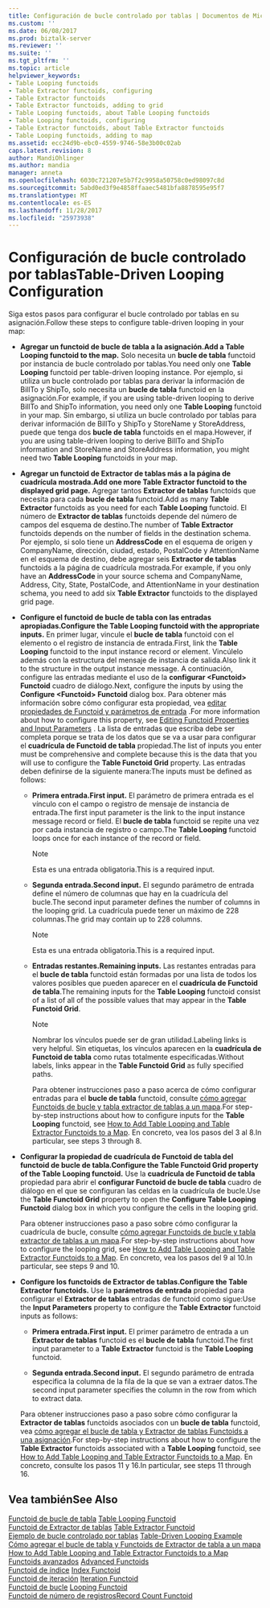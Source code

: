 ```yaml
---
title: Configuración de bucle controlado por tablas | Documentos de Microsoft
ms.custom: ''
ms.date: 06/08/2017
ms.prod: biztalk-server
ms.reviewer: ''
ms.suite: ''
ms.tgt_pltfrm: ''
ms.topic: article
helpviewer_keywords:
- Table Looping functoids
- Table Extractor functoids, configuring
- Table Extractor functoids
- Table Extractor functoids, adding to grid
- Table Looping functoids, about Table Looping functoids
- Table Looping functoids, configuring
- Table Extractor functoids, about Table Extractor functoids
- Table Looping functoids, adding to map
ms.assetid: ecc24d9b-ebc0-4559-9746-58e3b00c02ab
caps.latest.revision: 8
author: MandiOhlinger
ms.author: mandia
manager: anneta
ms.openlocfilehash: 6030c721207e5b7f2c9958a50758c0ed98097c8d
ms.sourcegitcommit: 5abd0ed3f9e4858ffaaec5481bfa8878595e95f7
ms.translationtype: MT
ms.contentlocale: es-ES
ms.lasthandoff: 11/28/2017
ms.locfileid: "25973938"
---
```

# <a name="table-driven-looping-configuration"></a><span data-ttu-id="fdc10-102">Configuración de bucle controlado por tablas</span><span class="sxs-lookup"><span data-stu-id="fdc10-102">Table-Driven Looping Configuration</span></span>
<span data-ttu-id="fdc10-103">Siga estos pasos para configurar el bucle controlado por tablas en su asignación.</span><span class="sxs-lookup"><span data-stu-id="fdc10-103">Follow these steps to configure table-driven looping in your map:</span></span>  
  
-   <span data-ttu-id="fdc10-104">**Agregar un functoid de bucle de tabla a la asignación.**</span><span class="sxs-lookup"><span data-stu-id="fdc10-104">**Add a Table Looping functoid to the map.**</span></span> <span data-ttu-id="fdc10-105">Solo necesita un **bucle de tabla** functoid por instancia de bucle controlado por tablas.</span><span class="sxs-lookup"><span data-stu-id="fdc10-105">You need only one **Table Looping** functoid per table-driven looping instance.</span></span> <span data-ttu-id="fdc10-106">Por ejemplo, si utiliza un bucle controlado por tablas para derivar la información de BillTo y ShipTo, solo necesita un **bucle de tabla** functoid en la asignación.</span><span class="sxs-lookup"><span data-stu-id="fdc10-106">For example, if you are using table-driven looping to derive BillTo and ShipTo information, you need only one **Table Looping** functoid in your map.</span></span> <span data-ttu-id="fdc10-107">Sin embargo, si utiliza un bucle controlado por tablas para derivar información de BillTo y ShipTo y StoreName y StoreAddress, puede que tenga dos **bucle de tabla** functoids en el mapa.</span><span class="sxs-lookup"><span data-stu-id="fdc10-107">However, if you are using table-driven looping to derive BillTo and ShipTo information and StoreName and StoreAddress information, you might need two **Table Looping** functoids in your map.</span></span>  
  
-   <span data-ttu-id="fdc10-108">**Agregar un functoid de Extractor de tablas más a la página de cuadrícula mostrada.**</span><span class="sxs-lookup"><span data-stu-id="fdc10-108">**Add one more Table Extractor functoid to the displayed grid page.**</span></span> <span data-ttu-id="fdc10-109">Agregar tantos **Extractor de tablas** functoids que necesita para cada **bucle de tabla** functoid.</span><span class="sxs-lookup"><span data-stu-id="fdc10-109">Add as many **Table Extractor** functoids as you need for each **Table Looping** functoid.</span></span> <span data-ttu-id="fdc10-110">El número de **Extractor de tablas** functoids depende del número de campos del esquema de destino.</span><span class="sxs-lookup"><span data-stu-id="fdc10-110">The number of **Table Extractor** functoids depends on the number of fields in the destination schema.</span></span> <span data-ttu-id="fdc10-111">Por ejemplo, si solo tiene un **AddressCode** en el esquema de origen y CompanyName, dirección, ciudad, estado, PostalCode y AttentionName en el esquema de destino, debe agregar seis **Extractor de tablas** functoids a la página de cuadrícula mostrada.</span><span class="sxs-lookup"><span data-stu-id="fdc10-111">For example, if you only have an **AddressCode** in your source schema and CompanyName, Address, City, State, PostalCode, and AttentionName in your destination schema, you need to add six **Table Extractor** functoids to the displayed grid page.</span></span>  
  
-   <span data-ttu-id="fdc10-112">**Configure el functoid de bucle de tabla con las entradas apropiadas.**</span><span class="sxs-lookup"><span data-stu-id="fdc10-112">**Configure the Table Looping functoid with the appropriate inputs.**</span></span> <span data-ttu-id="fdc10-113">En primer lugar, vincule el **bucle de tabla** functoid con el elemento o el registro de instancia de entrada.</span><span class="sxs-lookup"><span data-stu-id="fdc10-113">First, link the **Table Looping** functoid to the input instance record or element.</span></span> <span data-ttu-id="fdc10-114">Vincúlelo además con la estructura del mensaje de instancia de salida.</span><span class="sxs-lookup"><span data-stu-id="fdc10-114">Also link it to the structure in the output instance message.</span></span> <span data-ttu-id="fdc10-115">A continuación, configure las entradas mediante el uso de la **configurar \<Functoid\> Functoid** cuadro de diálogo.</span><span class="sxs-lookup"><span data-stu-id="fdc10-115">Next, configure the inputs by using the **Configure \<Functoid\> Functoid** dialog box.</span></span> <span data-ttu-id="fdc10-116">Para obtener más información sobre cómo configurar esta propiedad, vea [editar propiedades de Functoid y parámetros de entrada](../core/editing-functoid-properties-and-input-parameters.md) .</span><span class="sxs-lookup"><span data-stu-id="fdc10-116">For more information about how to configure this property, see [Editing Functoid Properties and Input Parameters](../core/editing-functoid-properties-and-input-parameters.md) .</span></span> <span data-ttu-id="fdc10-117">La lista de entradas que escriba debe ser completa porque se trata de los datos que se va a usar para configurar el **cuadrícula de Functoid de tabla** propiedad.</span><span class="sxs-lookup"><span data-stu-id="fdc10-117">The list of inputs you enter must be comprehensive and complete because this is the data that you will use to configure the **Table Functoid Grid** property.</span></span> <span data-ttu-id="fdc10-118">Las entradas deben definirse de la siguiente manera:</span><span class="sxs-lookup"><span data-stu-id="fdc10-118">The inputs must be defined as follows:</span></span>  
  
    -   <span data-ttu-id="fdc10-119">**Primera entrada.**</span><span class="sxs-lookup"><span data-stu-id="fdc10-119">**First input.**</span></span> <span data-ttu-id="fdc10-120">El parámetro de primera entrada es el vínculo con el campo o registro de mensaje de instancia de entrada.</span><span class="sxs-lookup"><span data-stu-id="fdc10-120">The first input parameter is the link to the input instance message record or field.</span></span> <span data-ttu-id="fdc10-121">El **bucle de tabla** functoid se repite una vez por cada instancia de registro o campo.</span><span class="sxs-lookup"><span data-stu-id="fdc10-121">The **Table Looping** functoid loops once for each instance of the record or field.</span></span>  
  
        > [!NOTE]
        >  <span data-ttu-id="fdc10-122">Esta es una entrada obligatoria.</span><span class="sxs-lookup"><span data-stu-id="fdc10-122">This is a required input.</span></span>  
  
    -   <span data-ttu-id="fdc10-123">**Segunda entrada.**</span><span class="sxs-lookup"><span data-stu-id="fdc10-123">**Second input.**</span></span> <span data-ttu-id="fdc10-124">El segundo parámetro de entrada define el número de columnas que hay en la cuadrícula del bucle.</span><span class="sxs-lookup"><span data-stu-id="fdc10-124">The second input parameter defines the number of columns in the looping grid.</span></span> <span data-ttu-id="fdc10-125">La cuadrícula puede tener un máximo de 228 columnas.</span><span class="sxs-lookup"><span data-stu-id="fdc10-125">The grid may contain up to 228 columns.</span></span>  
  
        > [!NOTE]
        >  <span data-ttu-id="fdc10-126">Esta es una entrada obligatoria.</span><span class="sxs-lookup"><span data-stu-id="fdc10-126">This is a required input.</span></span>  
  
    -   <span data-ttu-id="fdc10-127">**Entradas restantes.**</span><span class="sxs-lookup"><span data-stu-id="fdc10-127">**Remaining inputs.**</span></span> <span data-ttu-id="fdc10-128">Las restantes entradas para el **bucle de tabla** functoid están formadas por una lista de todos los valores posibles que pueden aparecer en el **cuadrícula de Functoid de tabla**.</span><span class="sxs-lookup"><span data-stu-id="fdc10-128">The remaining inputs for the **Table Looping** functoid consist of a list of all of the possible values that may appear in the **Table Functoid Grid**.</span></span>  
  
        > [!NOTE]
        >  <span data-ttu-id="fdc10-129">Nombrar los vínculos puede ser de gran utilidad.</span><span class="sxs-lookup"><span data-stu-id="fdc10-129">Labeling links is very helpful.</span></span> <span data-ttu-id="fdc10-130">Sin etiquetas, los vínculos aparecen en la **cuadrícula de Functoid de tabla** como rutas totalmente especificadas.</span><span class="sxs-lookup"><span data-stu-id="fdc10-130">Without labels, links appear in the **Table Functoid Grid** as fully specified paths.</span></span>  
  
         <span data-ttu-id="fdc10-131">Para obtener instrucciones paso a paso acerca de cómo configurar entradas para el **bucle de tabla** functoid, consulte [cómo agregar Functoids de bucle y tabla extractor de tablas a un mapa](../core/how-to-add-table-looping-and-table-extractor-functoids-to-a-map.md).</span><span class="sxs-lookup"><span data-stu-id="fdc10-131">For step-by-step instructions about how to configure inputs for the **Table Looping** functoid, see [How to Add Table Looping and Table Extractor Functoids to a Map](../core/how-to-add-table-looping-and-table-extractor-functoids-to-a-map.md).</span></span> <span data-ttu-id="fdc10-132">En concreto, vea los pasos del 3 al 8.</span><span class="sxs-lookup"><span data-stu-id="fdc10-132">In particular, see steps 3 through 8.</span></span>  
  
-   <span data-ttu-id="fdc10-133">**Configurar la propiedad de cuadrícula de Functoid de tabla del functoid de bucle de tabla.**</span><span class="sxs-lookup"><span data-stu-id="fdc10-133">**Configure the Table Functoid Grid property of the Table Looping functoid.**</span></span> <span data-ttu-id="fdc10-134">Use la **cuadrícula de Functoid de tabla** propiedad para abrir el **configurar Functoid de bucle de tabla** cuadro de diálogo en el que se configuran las celdas en la cuadrícula de bucle.</span><span class="sxs-lookup"><span data-stu-id="fdc10-134">Use the **Table Functoid Grid** property to open the **Configure Table Looping Functoid** dialog box in which you configure the cells in the looping grid.</span></span>  
  
     <span data-ttu-id="fdc10-135">Para obtener instrucciones paso a paso sobre cómo configurar la cuadrícula de bucle, consulte [cómo agregar Functoids de bucle y tabla extractor de tablas a un mapa](../core/how-to-add-table-looping-and-table-extractor-functoids-to-a-map.md).</span><span class="sxs-lookup"><span data-stu-id="fdc10-135">For step-by-step instructions about how to configure the looping grid, see [How to Add Table Looping and Table Extractor Functoids to a Map](../core/how-to-add-table-looping-and-table-extractor-functoids-to-a-map.md).</span></span> <span data-ttu-id="fdc10-136">En concreto, vea los pasos del 9 al 10.</span><span class="sxs-lookup"><span data-stu-id="fdc10-136">In particular, see steps 9 and 10.</span></span>  
  
-   <span data-ttu-id="fdc10-137">**Configure los functoids de Extractor de tablas.**</span><span class="sxs-lookup"><span data-stu-id="fdc10-137">**Configure the Table Extractor functoids.**</span></span> <span data-ttu-id="fdc10-138">Use la **parámetros de entrada** propiedad para configurar el **Extractor de tablas** entradas de functoid como sigue:</span><span class="sxs-lookup"><span data-stu-id="fdc10-138">Use the **Input Parameters** property to configure the **Table Extractor** functoid inputs as follows:</span></span>  
  
    -   <span data-ttu-id="fdc10-139">**Primera entrada.**</span><span class="sxs-lookup"><span data-stu-id="fdc10-139">**First input.**</span></span> <span data-ttu-id="fdc10-140">El primer parámetro de entrada a un **Extractor de tablas** functoid es el **bucle de tabla** functoid.</span><span class="sxs-lookup"><span data-stu-id="fdc10-140">The first input parameter to a **Table Extractor** functoid is the **Table Looping** functoid.</span></span>  
  
    -   <span data-ttu-id="fdc10-141">**Segunda entrada.**</span><span class="sxs-lookup"><span data-stu-id="fdc10-141">**Second input.**</span></span> <span data-ttu-id="fdc10-142">El segundo parámetro de entrada especifica la columna de la fila de la que se van a extraer datos.</span><span class="sxs-lookup"><span data-stu-id="fdc10-142">The second input parameter specifies the column in the row from which to extract data.</span></span>  
  
     <span data-ttu-id="fdc10-143">Para obtener instrucciones paso a paso sobre cómo configurar la **Extractor de tablas** functoids asociados con un **bucle de tabla** functoid, vea [cómo agregar el bucle de tabla y Extractor de tablas Functoids a una asignación](../core/how-to-add-table-looping-and-table-extractor-functoids-to-a-map.md).</span><span class="sxs-lookup"><span data-stu-id="fdc10-143">For step-by-step instructions about how to configure the **Table Extractor** functoids associated with a **Table Looping** functoid, see [How to Add Table Looping and Table Extractor Functoids to a Map](../core/how-to-add-table-looping-and-table-extractor-functoids-to-a-map.md).</span></span> <span data-ttu-id="fdc10-144">En concreto, consulte los pasos 11 y 16.</span><span class="sxs-lookup"><span data-stu-id="fdc10-144">In particular, see steps 11 through 16.</span></span>  
  
## <a name="see-also"></a><span data-ttu-id="fdc10-145">Vea también</span><span class="sxs-lookup"><span data-stu-id="fdc10-145">See Also</span></span>  
 <span data-ttu-id="fdc10-146">[Functoid de bucle de tabla](../core/table-looping-functoid.md) </span><span class="sxs-lookup"><span data-stu-id="fdc10-146">[Table Looping Functoid](../core/table-looping-functoid.md) </span></span>  
 <span data-ttu-id="fdc10-147">[Functoid de Extractor de tablas](../core/table-extractor-functoid.md) </span><span class="sxs-lookup"><span data-stu-id="fdc10-147">[Table Extractor Functoid](../core/table-extractor-functoid.md) </span></span>  
 <span data-ttu-id="fdc10-148">[Ejemplo de bucle controlado por tablas](../core/table-driven-looping-example.md) </span><span class="sxs-lookup"><span data-stu-id="fdc10-148">[Table-Driven Looping Example](../core/table-driven-looping-example.md) </span></span>  
 <span data-ttu-id="fdc10-149">[Cómo agregar el bucle de tabla y Functoids de Extractor de tabla a un mapa](../core/how-to-add-table-looping-and-table-extractor-functoids-to-a-map.md) </span><span class="sxs-lookup"><span data-stu-id="fdc10-149">[How to Add Table Looping and Table Extractor Functoids to a Map](../core/how-to-add-table-looping-and-table-extractor-functoids-to-a-map.md) </span></span>  
 <span data-ttu-id="fdc10-150">[Functoids avanzados](../core/advanced-functoids.md) </span><span class="sxs-lookup"><span data-stu-id="fdc10-150">[Advanced Functoids](../core/advanced-functoids.md) </span></span>  
 <span data-ttu-id="fdc10-151">[Functoid de índice](../core/index-functoid.md) </span><span class="sxs-lookup"><span data-stu-id="fdc10-151">[Index Functoid](../core/index-functoid.md) </span></span>  
 <span data-ttu-id="fdc10-152">[Functoid de iteración](../core/iteration-functoid.md) </span><span class="sxs-lookup"><span data-stu-id="fdc10-152">[Iteration Functoid](../core/iteration-functoid.md) </span></span>  
 <span data-ttu-id="fdc10-153">[Functoid de bucle](../core/looping-functoid.md) </span><span class="sxs-lookup"><span data-stu-id="fdc10-153">[Looping Functoid](../core/looping-functoid.md) </span></span>  
 [<span data-ttu-id="fdc10-154">Functoid de número de registros</span><span class="sxs-lookup"><span data-stu-id="fdc10-154">Record Count Functoid</span></span>](../core/record-count-functoid.md)